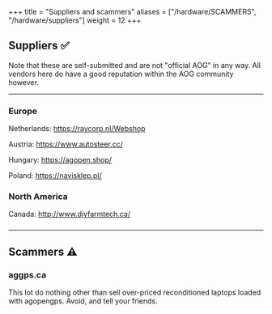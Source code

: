 +++
title = "Suppliers and scammers"
aliases = ["/hardware/SCAMMERS", "/hardware/suppliers"]
weight = 12
+++

## Suppliers ✅

Note that these are self-submitted and are not "official AOG" in any way. All
vendors here do have a good reputation within the AOG community however.

---

### Europe

Netherlands: https://raycorp.nl/Webshop

Austria: https://www.autosteer.cc/

Hungary: https://agopen.shop/

Poland: https://navisklep.pl/

### North America

Canada: http://www.diyfarmtech.ca/

###

---

## Scammers ⚠️

### aggps.ca

This lot do nothing other than sell over-priced reconditioned laptops loaded
with agopengps. Avoid, and tell your friends.
